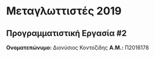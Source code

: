 # Μεταγλωττιστές 2019
## Προγραμματιστική Εργασία #2

**Ονοματεπώνυμο:** Διονύσιος Κοντοζίδης
**Α.Μ.:** Π2016178


